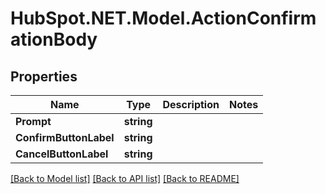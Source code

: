 # HubSpot.NET.Model.ActionConfirmationBody

## Properties

Name | Type | Description | Notes
------------ | ------------- | ------------- | -------------
**Prompt** | **string** |  | 
**ConfirmButtonLabel** | **string** |  | 
**CancelButtonLabel** | **string** |  | 

[[Back to Model list]](../README.md#documentation-for-models) [[Back to API list]](../README.md#documentation-for-api-endpoints) [[Back to README]](../README.md)

